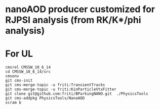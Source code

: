 # nanoAOD producer customized for RJPSI analysis (from RK/K*/phi analysis)

# For UL
```shell
cmsrel CMSSW_10_6_14
cd CMSSW_10_6_14/src
cmsenv
git cms-init
git cms-merge-topic -u friti:TransientTracks
git cms-merge-topic -u friti:KinParticleVtxFitter
git clone git@github.com:friti/BParkingNANO.git  ./PhysicsTools
git cms-addpkg PhysicsTools/NanoAOD
scram b
```